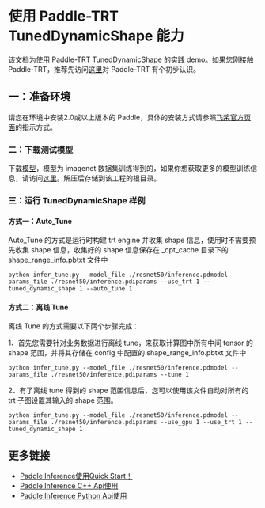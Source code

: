 # 使用 Paddle-TRT TunedDynamicShape 能力

该文档为使用 Paddle-TRT TunedDynamicShape 的实践 demo。如果您刚接触 Paddle-TRT，推荐先访问[这里](https://www.paddlepaddle.org.cn/inference/master/guides/nv_gpu_infer/gpu_trt_infer.html)对 Paddle-TRT 有个初步认识。

## 一：准备环境

请您在环境中安装2.0或以上版本的 Paddle，具体的安装方式请参照[飞桨官方页面](https://www.paddlepaddle.org.cn/)的指示方式。

### 二：下载测试模型

下载[模型](https://paddle-inference-dist.bj.bcebos.com/Paddle-Inference-Demo/resnet50.tgz)，模型为 imagenet 数据集训练得到的，如果你想获取更多的模型训练信息，请访问[这里](https://github.com/PaddlePaddle/models/tree/develop/PaddleCV/image_classification)。解压后存储到该工程的根目录。

### 三：运行 TunedDynamicShape 样例

#### 方式一：Auto_Tune

Auto_Tune 的方式是运行时构建 trt engine 并收集 shape 信息，使用时不需要预先收集 shape 信息，收集好的 shape 信息保存在 _opt_cache 目录下的 shape_range_info.pbtxt 文件中

```
python infer_tune.py --model_file ./resnet50/inference.pdmodel --params_file ./resnet50/inference.pdiparams --use_trt 1 --tuned_dynamic_shape 1 --auto_tune 1
```

#### 方式二：离线 Tune

离线 Tune 的方式需要以下两个步骤完成：

1、首先您需要针对业务数据进行离线 tune，来获取计算图中所有中间 tensor 的 shape 范围，并将其存储在 config 中配置的 shape_range_info.pbtxt 文件中

```
python infer_tune.py --model_file ./resnet50/inference.pdmodel --params_file ./resnet50/inference.pdiparams --tune 1
```

2、有了离线 tune 得到的 shape 范围信息后，您可以使用该文件自动对所有的 trt 子图设置其输入的 shape 范围。

```
python infer_tune.py --model_file ./resnet50/inference.pdmodel --params_file ./resnet50/inference.pdiparams --use_gpu 1 --use_trt 1 --tuned_dynamic_shape 1
```

## 更多链接
- [Paddle Inference使用Quick Start！](https://www.paddlepaddle.org.cn/inference/master/guides/quick_start/index_quick_start.html)
- [Paddle Inference C++ Api使用](https://www.paddlepaddle.org.cn/inference/master/api_reference/cxx_api_doc/cxx_api_index.html)
- [Paddle Inference Python Api使用](https://www.paddlepaddle.org.cn/inference/master/api_reference/python_api_doc/python_api_index.html)
